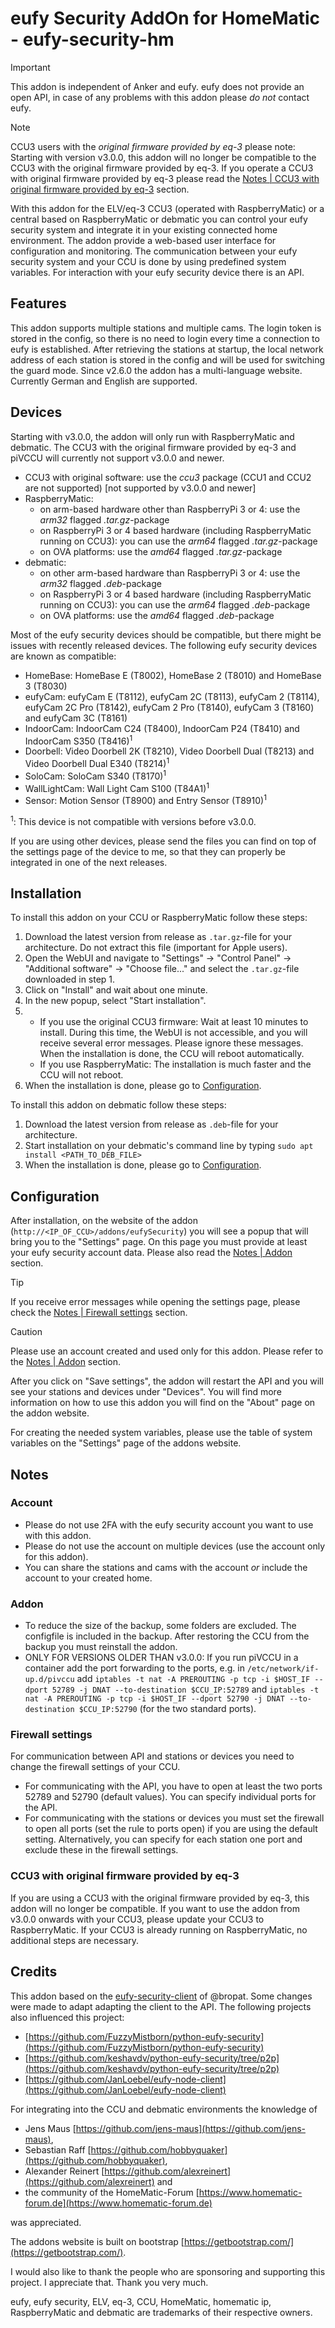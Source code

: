 # eufy Security AddOn for HomeMatic - eufy-security-hm
> [!IMPORTANT]
> This addon is independent of Anker and eufy. eufy does not provide an open API, in case of any problems with this addon please *do not* contact eufy.

> [!NOTE]
> CCU3 users with the *original firmware provided by eq-3* please note:
> Starting with version v3.0.0, this addon will no longer be compatible to the CCU3 with the original firmware provided by eq-3. If you operate a CCU3 with original firmware provided by eq-3 please read the [Notes | CCU3 with original firmware provided by eq-3](#ccu3-with-original-firmware-provided-by-eq-3) section.

With this addon for the ELV/eq-3 CCU3 (operated with RaspberryMatic) or a central based on RaspberryMatic or debmatic you can control your eufy security system and integrate it in your existing connected home environment. The addon provide a web-based user interface for configuration and monitoring. The communication between your eufy security system and your CCU is done by using predefined system variables. For interaction with your eufy security device there is an API.

## Features
This addon supports multiple stations and multiple cams. The login token is stored in the config, so there is no need to login every time a connection to eufy is established. After retrieving the stations at startup, the local network address of each station is stored in the config and will be used for switching the guard mode.
Since v2.6.0 the addon has a multi-language website. Currently German and English are supported.

## Devices
Starting with v3.0.0, the addon will only run with RaspberryMatic and debmatic. The CCU3 with the original firmware provided by eq-3 and piVCCU will currently not support v3.0.0 and newer.
* CCU3 with original software: use the *ccu3* package (CCU1 and CCU2 are not supported) [not supported by v3.0.0 and newer]
* RaspberryMatic:
  * on arm-based hardware other than RaspberryPi 3 or 4: use the *arm32* flagged *.tar.gz*-package
  * on RaspberryPi 3 or 4 based hardware (including RaspberryMatic running on CCU3): you can use the *arm64* flagged *.tar.gz*-package
  * on OVA platforms: use the *amd64* flagged *.tar.gz*-package
* debmatic:
  * on other arm-based hardware than RaspberryPi 3 or 4: use the *arm32* flagged *.deb*-package
  * on RaspberryPi 3 or 4 based hardware (including RaspberryMatic running on CCU3): you can use the *arm64* flagged *.deb*-package
  * on OVA platforms: use the *amd64* flagged *.deb*-package

Most of the eufy security devices should be compatible, but there might be issues with recently released devices. The following eufy security devices are known as compatible:
* HomeBase: HomeBase E (T8002), HomeBase 2 (T8010) and HomeBase 3 (T8030)
* eufyCam: eufyCam E (T8112), eufyCam 2C (T8113), eufyCam 2 (T8114), eufyCam 2C Pro (T8142), eufyCam 2 Pro (T8140), eufyCam 3 (T8160) and eufyCam 3C (T8161)
* IndoorCam: IndoorCam C24 (T8400), IndoorCam P24 (T8410) and IndoorCam S350 (T8416)<sup>1</sup>
* Doorbell: Video Doorbell 2K (T8210), Video Doorbell Dual (T8213) and Video Doorbell Dual E340 (T8214)<sup>1</sup>
* SoloCam: SoloCam S340 (T8170)<sup>1</sup>
* WallLightCam: Wall Light Cam S100 (T84A1)<sup>1</sup>
* Sensor: Motion Sensor (T8900) and Entry Sensor (T8910)<sup>1</sup>

<sup>1</sup>: This device is not compatible with versions before v3.0.0.

If you are using other devices, please send the files you can find on top of the settings page of the device to me, so that they can properly be integrated in one of the next releases.

## Installation
To install this addon on your CCU or RaspberryMatic follow these steps:
1. Download the latest version from release as `.tar.gz`-file for your architecture. Do not extract this file (important for Apple users).
2. Open the WebUI and navigate to "Settings" -> "Control Panel" -> "Additional software" -> "Choose file..." and select the `.tar.gz`-file downloaded in step 1.
3. Click on "Install" and wait about one minute.
4. In the new popup, select "Start installation".
5. - If you use the original CCU3 firmware: Wait at least 10 minutes to install. During this time, the WebUI is not accessible, and you will receive several error messages. Please ignore these messages. When the installation is done, the CCU will reboot automatically.
   - If you use RaspberryMatic: The installation is much faster and the CCU will not reboot.
6. When the installation is done, please go to [Configuration](#configuration).

To install this addon on debmatic follow these steps:
1. Download the latest version from release as `.deb`-file for your architecture.
2. Start installation on your debmatic's command line by typing `sudo apt install <PATH_TO_DEB_FILE>`
6. When the installation is done, please go to [Configuration](#configuration).

## Configuration
After installation, on the website of the addon (`http://<IP_OF_CCU>/addons/eufySecurity`) you will see a popup that will bring you to the "Settings" page. On this page you must provide at least your eufy security account data. Please also read the [Notes | Addon](#addon) section.
> [!TIP]
> If you receive error messages while opening the settings page, please check the [Notes | Firewall settings](#firewall-settings) section.

> [!CAUTION]
> Please use an account created and used only for this addon. Please refer to the [Notes | Addon](#addon) section.

After you click on "Save settings", the addon will restart the API and you will see your stations and devices under "Devices". You will find more information on how to use this addon you will find on the "About" page on the addon website.

For creating the needed system variables, please use the table of system variables on the "Settings" page of the addons website.

## Notes
### Account
- Please do not use 2FA with the eufy security account you want to use with this addon.
- Please do not use the account on multiple devices (use the account only for this addon).
- You can share the stations and cams with the account *or* include the account to your created home.

### Addon
- To reduce the size of the backup, some folders are excluded. The configfile is included in the backup. After restoring the CCU from the backup you must reinstall the addon.
- ONLY FOR VERSIONS OLDER THAN v3.0.0: If you run piVCCU in a container add the port forwarding to the ports, e.g. in `/etc/network/if-up.d/pivccu` add `iptables -t nat -A PREROUTING -p tcp -i $HOST_IF --dport 52789 -j DNAT --to-destination $CCU_IP:52789` and `iptables -t nat -A PREROUTING -p tcp -i $HOST_IF --dport 52790 -j DNAT --to-destination $CCU_IP:52790` (for the two standard ports).

### Firewall settings
For communication between API and stations or devices you need to change the firewall settings of your CCU.
- For communicating with the API, you have to open at least the two ports 52789 and 52790 (default values). You can specify individual ports for the API.
- For communicating with the stations or devices you must set the firewall to open all ports (set the rule to ports open) if you are using the default setting. Alternatively, you can specify for each station one port and exclude these in the firewall settings.

### CCU3 with original firmware provided by eq-3
If you are using a CCU3 with the original firmware provided by eq-3, this addon will no longer be compatible. If you want to use the addon from v3.0.0 onwards with your CCU3, please update your CCU3 to RaspberryMatic. If your CCU3 is already running on RaspberryMatic, no additional steps are necessary.

## Credits
This addon based on the [eufy-security-client](https://github.com/bropat/eufy-security-client) of @bropat. Some changes were made to adapt adapting the client to the API. The following projects also influenced this project:
- [https://github.com/FuzzyMistborn/python-eufy-security](https://github.com/FuzzyMistborn/python-eufy-security)
- [https://github.com/keshavdv/python-eufy-security/tree/p2p](https://github.com/keshavdv/python-eufy-security/tree/p2p)
- [https://github.com/JanLoebel/eufy-node-client](https://github.com/JanLoebel/eufy-node-client)

For integrating into the CCU and debmatic environments the knowledge of
- Jens Maus [https://github.com/jens-maus](https://github.com/jens-maus),
- Sebastian Raff [https://github.com/hobbyquaker](https://github.com/hobbyquaker), 
- Alexander Reinert [https://github.com/alexreinert](https://github.com/alexreinert) and
- the community of the HomeMatic-Forum [https://www.homematic-forum.de](https://www.homematic-forum.de)

was appreciated.

The addons website is built on bootstrap [https://getbootstrap.com/](https://getbootstrap.com/).

I would also like to thank the people who are sponsoring and supporting this project. I appreciate that. Thank you very much.

eufy, eufy security, ELV, eq-3, CCU, HomeMatic, homematic ip, RaspberryMatic and debmatic are trademarks of their respective owners.